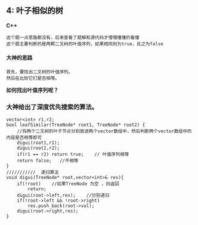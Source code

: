 ## 4: 叶子相似的树
**C++**

```visual basic
这个题一点思路都没有，后来查看了题解和源代码才懵懵懂懂的看懂
这个题主要判断的是两颗二叉树的叶值序列，如果相同则为true，反之为false
```



#### 大神的思路



	首先，要找出二叉树的叶值序列。
	然后在比较它们是否相等。
	
**如何找出叶值序列呢？**



###  **大神给出了深度优先搜索的算法。**





```visual basic
vector<int> r1,r2;
bool leafSimilar(TreeNode* root1, TreeNode* root2) {
	//将两个二叉树的叶子节点分别放进两个vector数组中，然后判断两个vector数组中的内容是否相等即可
    digui(root1,r1);
    digui(root2,r2);
    if(r1 == r2) return true;    // 叶值序列相等
    return false;   //不相等
}
///////////  递归算法
void digui(TreeNode* root,vector<int>& res){
    if(!root)    //如果TreeNode 为空 ，则返回
        return;
    digui(root->left,res);    //分别递归
    if(!root->left && !root->right)
        res.push_back(root->val);
    digui(root->right,res);
}
```



